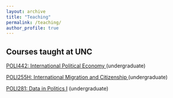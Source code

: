 ```yaml
---
layout: archive
title: "Teaching"
permalink: /teaching/
author_profile: true
---
```


## Courses taught at UNC

<u>POLI442: International Political Economy </u> (undergraduate)

<u>POLI255H: International Migration and Citizenship </u> (undergraduate)

<u>POLI281: Data in Politics I</u> (undergraduate)

